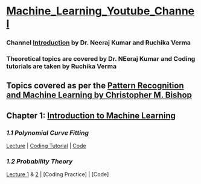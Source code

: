 # [Machine_Learning_Youtube_Channel](https://www.youtube.com/channel/UCOeCHYu0CAN_3FrWYd5w3Hw?view_as=subscriber) 
### Channel [Introduction](https://www.youtube.com/watch?v=n4fcPyWKrAo) by Dr. Neeraj Kumar and Ruchika Verma
### Theoretical topics are covered by Dr. NEeraj Kumar and Coding tutorials are taken by Ruchika Verma

## Topics covered as per the [Pattern Recognition and Machine Learning by Christopher M. Bishop](https://www.microsoft.com/en-us/research/people/cmbishop/prml-book/)
## **Chapter 1: [Introduction to Machine Learning](https://www.youtube.com/watch?v=9nBQbbCdVjg&list=PLL2uuAdM_Xwy2Z4M8wYzvf_89uGpQ_XU8)**

### *1.1 Polynomial Curve Fitting* 

[Lecture](https://www.youtube.com/watch?v=4JQR9k2OXcw&list=PLL2uuAdM_Xwy2Z4M8wYzvf_89uGpQ_XU8&index=3) | [Coding Tutorial](https://www.youtube.com/watch?v=hPr-TufXbew&list=PLL2uuAdM_Xwy1WjZVi_tBzYoOJdOugeui) | [Code](https://github.com/ruchikaverma-iitg/Machine_Learning_Youtube_Channel/blob/master/Polynomial%20Curve%20Fitting.ipynb)

### *1.2 Probability Theory* 

[Lecture 1](https://www.youtube.com/watch?v=dqQ5wt_psn0) & [2](https://www.youtube.com/watch?v=RLBKtZQ5440&t=2s) | [Coding Practice] | [Code]

